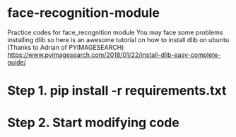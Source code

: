 # face-recognition-module
Practice codes for face_recognition module
You may face some problems installing dlib so here is an awesome tutorial on how to install dlib on ubuntu (Thanks to Adrian of PYIMAGESEARCH)
https://www.pyimagesearch.com/2018/01/22/install-dlib-easy-complete-guide/
# Step 1. pip install -r requirements.txt

# Step 2. Start modifying code
